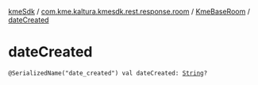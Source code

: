 [kmeSdk](../../index.md) / [com.kme.kaltura.kmesdk.rest.response.room](../index.md) / [KmeBaseRoom](index.md) / [dateCreated](./date-created.md)

# dateCreated

`@SerializedName("date_created") val dateCreated: `[`String`](https://kotlinlang.org/api/latest/jvm/stdlib/kotlin/-string/index.html)`?`